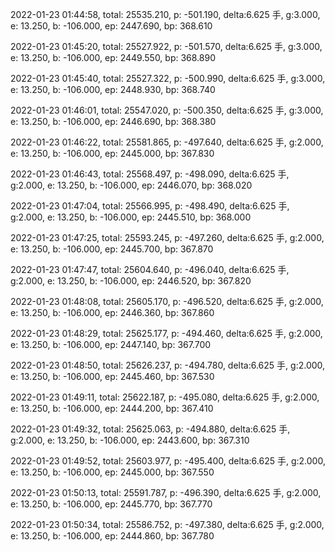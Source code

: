 2022-01-23 01:44:58, total: 25535.210, p: -501.190, delta:6.625 手, g:3.000, e: 13.250, b: -106.000, ep: 2447.690, bp: 368.610

2022-01-23 01:45:20, total: 25527.922, p: -501.570, delta:6.625 手, g:3.000, e: 13.250, b: -106.000, ep: 2449.550, bp: 368.890

2022-01-23 01:45:40, total: 25527.322, p: -500.990, delta:6.625 手, g:3.000, e: 13.250, b: -106.000, ep: 2448.930, bp: 368.740

2022-01-23 01:46:01, total: 25547.020, p: -500.350, delta:6.625 手, g:3.000, e: 13.250, b: -106.000, ep: 2446.690, bp: 368.380

2022-01-23 01:46:22, total: 25581.865, p: -497.640, delta:6.625 手, g:2.000, e: 13.250, b: -106.000, ep: 2445.000, bp: 367.830

2022-01-23 01:46:43, total: 25568.497, p: -498.090, delta:6.625 手, g:2.000, e: 13.250, b: -106.000, ep: 2446.070, bp: 368.020

2022-01-23 01:47:04, total: 25566.995, p: -498.490, delta:6.625 手, g:2.000, e: 13.250, b: -106.000, ep: 2445.510, bp: 368.000

2022-01-23 01:47:25, total: 25593.245, p: -497.260, delta:6.625 手, g:2.000, e: 13.250, b: -106.000, ep: 2445.700, bp: 367.870

2022-01-23 01:47:47, total: 25604.640, p: -496.040, delta:6.625 手, g:2.000, e: 13.250, b: -106.000, ep: 2446.520, bp: 367.820

2022-01-23 01:48:08, total: 25605.170, p: -496.520, delta:6.625 手, g:2.000, e: 13.250, b: -106.000, ep: 2446.360, bp: 367.860

2022-01-23 01:48:29, total: 25625.177, p: -494.460, delta:6.625 手, g:2.000, e: 13.250, b: -106.000, ep: 2447.140, bp: 367.700

2022-01-23 01:48:50, total: 25626.237, p: -494.780, delta:6.625 手, g:2.000, e: 13.250, b: -106.000, ep: 2445.460, bp: 367.530

2022-01-23 01:49:11, total: 25622.187, p: -495.080, delta:6.625 手, g:2.000, e: 13.250, b: -106.000, ep: 2444.200, bp: 367.410

2022-01-23 01:49:32, total: 25625.063, p: -494.880, delta:6.625 手, g:2.000, e: 13.250, b: -106.000, ep: 2443.600, bp: 367.310

2022-01-23 01:49:52, total: 25603.977, p: -495.400, delta:6.625 手, g:2.000, e: 13.250, b: -106.000, ep: 2445.000, bp: 367.550

2022-01-23 01:50:13, total: 25591.787, p: -496.390, delta:6.625 手, g:2.000, e: 13.250, b: -106.000, ep: 2445.770, bp: 367.770

2022-01-23 01:50:34, total: 25586.752, p: -497.380, delta:6.625 手, g:2.000, e: 13.250, b: -106.000, ep: 2444.860, bp: 367.780